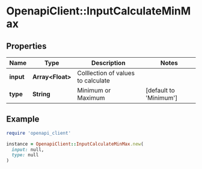 # OpenapiClient::InputCalculateMinMax

## Properties

| Name | Type | Description | Notes |
| ---- | ---- | ----------- | ----- |
| **input** | **Array&lt;Float&gt;** | Colllection of values to calculate |  |
| **type** | **String** | Minimum or Maximum | [default to &#39;Minimum&#39;] |

## Example

```ruby
require 'openapi_client'

instance = OpenapiClient::InputCalculateMinMax.new(
  input: null,
  type: null
)
```

